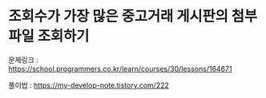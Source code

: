 # 조회수가 가장 많은 중고거래 게시판의 첨부파일 조회하기

문제링크 : https://school.programmers.co.kr/learn/courses/30/lessons/164671

풀이법 : https://my-develop-note.tistory.com/222